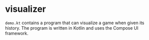 # visualizer
`demo.kt` contains a program that can visualize a game when given its history.
The program is written in Kotlin and uses the Compose UI framework.